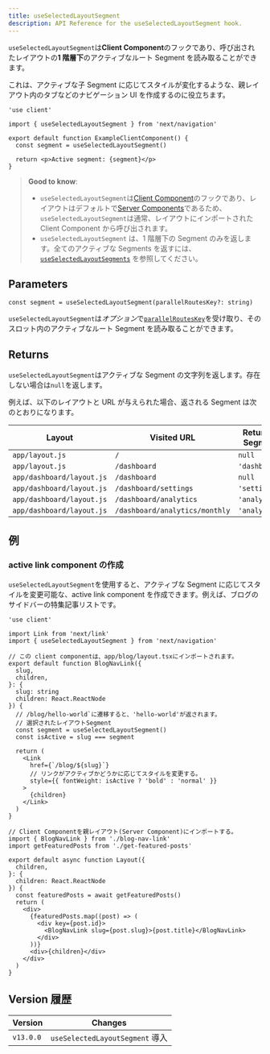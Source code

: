 ```yaml
---
title: useSelectedLayoutSegment
description: API Reference for the useSelectedLayoutSegment hook.
---
```


`useSelectedLayoutSegment`は**Client Component**のフックであり、呼び出されたレイアウトの**1 階層下**のアクティブなルート Segment を読み取ることができます。

これは、アクティブな子 Segment に応じてスタイルが変化するような、親レイアウト内のタブなどのナビゲーション UI を作成するのに役立ちます。

```tsx title="app/example-client-component.tsx"
'use client'

import { useSelectedLayoutSegment } from 'next/navigation'

export default function ExampleClientComponent() {
  const segment = useSelectedLayoutSegment()

  return <p>Active segment: {segment}</p>
}
```

<!-- TODO: Fix link -->

> **Good to know**:
>
> - `useSelectedLayoutSegment`は[Client Component](/docs/app-router/building-your-application/rendering/client-components)のフックであり、レイアウトはデフォルトで[Server Components](/docs/app-router/building-your-application/rendering/server-components)であるため、`useSelectedLayoutSegment`は通常、レイアウトにインポートされた Client Component から呼び出されます。
> - `useSelectedLayoutSegment` は、1 階層下の Segment のみを返します。全てのアクティブな Segments を返すには、[`useSelectedLayoutSegments`](/docs/app-router/api-reference/functions/use-selected-layout-segments) を参照してください。

## Parameters

```tsx
const segment = useSelectedLayoutSegment(parallelRoutesKey?: string)
```

`useSelectedLayoutSegment`は*オプション*で[`parallelRoutesKey`](/docs/app-router/building-your-application/routing/parallel-routes#useselectedlayoutsegments)を受け取り、そのスロット内のアクティブなルート Segment を読み取ることができます。

## Returns

`useSelectedLayoutSegment`はアクティブな Segment の文字列を返します。存在しない場合は`null`を返します。

例えば、以下のレイアウトと URL が与えられた場合、返される Segment は次のとおりになります。

| Layout                    | Visited URL                    | Returned Segment |
| ------------------------- | ------------------------------ | ---------------- |
| `app/layout.js`           | `/`                            | `null`           |
| `app/layout.js`           | `/dashboard`                   | `'dashboard'`    |
| `app/dashboard/layout.js` | `/dashboard`                   | `null`           |
| `app/dashboard/layout.js` | `/dashboard/settings`          | `'settings'`     |
| `app/dashboard/layout.js` | `/dashboard/analytics`         | `'analytics'`    |
| `app/dashboard/layout.js` | `/dashboard/analytics/monthly` | `'analytics'`    |

## 例

### active link component の作成

`useSelectedLayoutSegment`を使用すると、アクティブな Segment に応じてスタイルを変更可能な、active link component を作成できます。例えば、ブログのサイドバーの特集記事リストです。

```tsx title="app/blog/blog-nav-link.tsx"
'use client'

import Link from 'next/link'
import { useSelectedLayoutSegment } from 'next/navigation'

// この client componentは、app/blog/layout.tsxにインポートされます。
export default function BlogNavLink({
  slug,
  children,
}: {
  slug: string
  children: React.ReactNode
}) {
  // /blog/hello-world`に遷移すると、'hello-world'が返されます。
  // 選択されたレイアウトSegment
  const segment = useSelectedLayoutSegment()
  const isActive = slug === segment

  return (
    <Link
      href={`/blog/${slug}`}
      // リンクがアクティブかどうかに応じてスタイルを変更する。
      style={{ fontWeight: isActive ? 'bold' : 'normal' }}
    >
      {children}
    </Link>
  )
}
```

```tsx title="app/blog/layout.tsx"
// Client Componentを親レイアウト(Server Component)にインポートする。
import { BlogNavLink } from './blog-nav-link'
import getFeaturedPosts from './get-featured-posts'

export default async function Layout({
  children,
}: {
  children: React.ReactNode
}) {
  const featuredPosts = await getFeaturedPosts()
  return (
    <div>
      {featuredPosts.map((post) => (
        <div key={post.id}>
          <BlogNavLink slug={post.slug}>{post.title}</BlogNavLink>
        </div>
      ))}
      <div>{children}</div>
    </div>
  )
}
```

## Version 履歴

| Version   | Changes                         |
| --------- | ------------------------------- |
| `v13.0.0` | `useSelectedLayoutSegment` 導入 |
